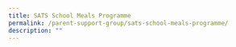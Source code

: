 ```yaml
---
title: SATS School Meals Programme
permalink: /parent-support-group/sats-school-meals-programme/
description: ""
---
```

